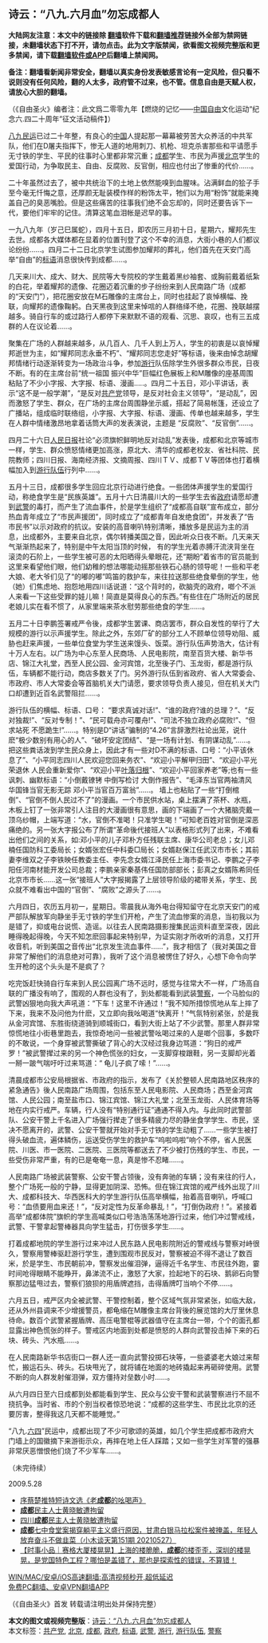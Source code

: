  <h2>诗云：“八九.六月血”勿忘成都人</h2> <p class="notice"><b>大陆网友注意：本文中的链接除 <a href="https://github.com/bannedbook/fanqiang" >翻墙</a>软件下载和<a href="https://github.com/killgcd/justmysocks/blob/master/README.md">翻墙推荐</a>链接外全部为禁网链接，未翻墙状态下打不开，请勿点击。此为文字版禁闻，欲看图文视频完整版和更多禁闻，请下载<a href="https://github.com/bannedbook/fanqiang">翻墙软件或APP</a>后翻墙上禁闻网。</p><p>备注：翻墙看新闻非常安全，翻墙以真实身份发表敏感言论有一定风险，但只看不说则没有任何风险，翻的人太多，政府管不过来，也不管。信息自由是天赋人权，请放心大胆的翻墙。</b></p>  <div class="entry"> <p>（《自由圣火》编者注：此文爲二零零九年【燃烧的记忆——<span class='wp_keywordlink'><a href="https://www.bannedbook.org/forum19/" title="自由中国人权论坛" target="_blank">中国自由</a></span>文化运动“纪念六.四二十周年”征文活动稿件】）</p> <p><span class='wp_keywordlink'><a href="https://www.bannedbook.org/forum2/topic732.html" title="八九民運史  陈小雅  著" target="_blank">八九民运</a></span>已过二十年整，有良心的<span class='wp_keywordlink_affiliate'><a href="https://www.bannedbook.org/" title="中国" target="_blank">中国</a></span>人提起那一幕幕被劳苦大众养活的中共军队，他们在D屠夫指挥下，惨无人道的地用刺刀、机枪、坦克杀害那些和平请愿手无寸铁的学生、平民的往事时心里都非常沉重；<a href="https://www.bannedbook.org/bnews/tag/%e6%88%90%e9%83%bd/" class="st_tag internal_tag" rel="tag" title="标签 成都 下的日志">成都</a>学生、市民为声援<a href="https://www.bannedbook.org/bnews/tag/%e5%8c%97%e4%ba%ac/" class="st_tag internal_tag" rel="tag" title="标签 北京 下的日志">北京</a>学生的爱国行动，为争取民主、自由、反腐败、反官倒，相应也付出了惨重的代价……。</p> <p>二十年虽然过去了，被中共统治下的土地上依然能嗅到血腥味。沾满鲜血的狯子手至今毫无忏悔之意，还厚颜无耻装模作样的粉饰太平，牠们以为用“粉饰”就能来掩盖自己的臭恶嘴脸。但是这些痛苦的往事我们绝不会忘却的，同时还要告诉下一代，要他们牢牢的记住。清算这笔血泪帐是迟早的事。</p> <p>一九八九年（岁己巳属蛇），四月十五日，即农历三月初十日，星期六，耀邦先生去世。成都各大媒体都在显着的位置刊登了这个不幸的消息，大街小巷的人们都议论纷纷……。四月二十二日北京学生试图参加耀邦的葬礼，他们首先在天安门高举“自由”的<a href="https://www.bannedbook.org/bnews/tag/%E6%A0%87%E8%AF%AD/" class="st_tag internal_tag" rel="tag" title="标签 标语 下的日志">标语</a>消息很快传到成都……。</p> <p>几天来川大、成大、财大、民院等大专院校的学生戴着黑纱袖套、或胸前戴着纸紮的白花，举着耀邦的遗像、花圈迈着沉重的步子纷纷来到人民南路广场（成都的“天安门”），把花圈安放在M石雕像的主席台上，同时也挂起了哀悼横幅、挽联，向耀邦的遗像鞠躬。白天黑夜到这里来悼唁的人群络绎不绝，花圈、挽联越摆越多。骑自行车的或过路行人都停下来默默不语的观看、沉思、哀叹，也有三五成群的人在议论着……。</p>  <p>聚集在广场的人群越来越多，从几百人、几千人到上万人，学生的初衷是以哀悼耀邦逝世为主，如“耀邦同志永垂不朽”、“耀邦同志您走好”等标语，後来由悼念胡耀邦情绪行动逐渐转变为一场政治斗争，参加<a href="https://www.bannedbook.org/bnews/tag/%e6%b8%b8%e8%a1%8c/" class="st_tag internal_tag" rel="tag" title="标签 游行 下的日志">游行</a>队伍除学生外很多群众市民，日夜不断。有的在主席台前“统一祖国 振兴中华”巨幅红色展板上和M雕像的座基周围粘贴了不少小字报、大字报、标语、漫画&#8230;..。四月二十五日，邓小平讲话，表示“这不是一般学潮”，“是反对<a href="https://www.bannedbook.org/bnews/tag/%e5%85%b1%e4%ba%a7%e5%85%9a/" class="st_tag internal_tag" rel="tag" title="标签 共产党 下的日志">共产党</a>领导，是反对社会主义领导”，“是动乱”，因而激怒了学生、群众，在广场的主席台周围静坐示威，搭起了简易帐篷，还设立了广播站，组成临时联络组，小字报、大字报、标语、漫画、传单也越来越多，学生在人群中情绪激昂地拿着话筒大声的发表演说，主题是 “反腐败”、“反官倒”……。</p> <p>四月二十六日<span class='wp_keywordlink'><a href="https://www.bannedbook.org/forum2/topic109.html" title="透视人民日报" target="_blank">人民日报</a></span>社论“必须旗帜鲜明地反对动乱”发表後，成都和北京等城市一样，学生、群众愤怒情绪更加高涨，原北大、清华的成都老校友、省社科院、民院教师；四川日报、海南经济报、文摘周报、四川ＴＶ、成都ＴＶ等团体也打着横幅加入到<a href="https://www.bannedbook.org/bnews/tag/%E6%B8%B8%E8%A1%8C%E9%98%9F%E4%BC%8D/" class="st_tag internal_tag" rel="tag" title="标签 游行队伍 下的日志">游行队伍</a>行列中……。</p> <p>五月十三日，成都很多学生回应北京行动进行绝食。一些团体声援学生的爱国行动，称绝食学生是“民族英雄”。五月十六日清晨川大的一些学生去省<a href="https://www.bannedbook.org/bnews/tag/%e6%94%bf%e5%ba%9c/" class="st_tag internal_tag" rel="tag" title="标签 政府 下的日志">政府</a>请愿却遭到<a href="https://www.bannedbook.org/bnews/tag/%e6%ad%a6%e8%ad%a6/" class="st_tag internal_tag" rel="tag" title="标签 武警 下的日志">武警</a>的毒打，而产生了流血事件，於是学生组织了“成都高自联”宣布成立，部分热血青年成立了“市民声援团”，同时成立了“成都青年自发绝食团”，并发表了“告市民书”以示对政府的抗议。安装的高音喇叭特别清晰，播放多是民运为主的消息，出成都外，主要来自北京，偶尔转播美国之音，因此听众日夜不断。几天来天气渐渐热起来了，特别是中午太阳当顶的时候， 有的学生光着赤膊汗流浃背坐在滚烫的石阶上，一些学生被可恶的太阳晒得头晕眼花，还“期盼”着省市的官员能到这里来看望他们眼，他们幼稚的想法哪能动摇那些铁石心肠的领导呢！一些和平老大娘、老大爷们见了“的嘟的嘟”鸣笛的救护车，来往拉送那些绝食晕倒的学生，他（她）们焦虑地、抱怨地用四川话说道：“这个背时的，砍脑壳的政府，啷个不派人来看一下这些受罪的娃儿嘛！简直是莫得良心的东西。”有些住在广场附近的居民老娘儿实在看不惯了，从家里端来茶水慰劳那些绝食的学生……。</p> <p>五月二十日李鹏签署戒严令後，成都学生罢课、商店罢市，群众自发性的举行了大规模的游行以示声援学生。除此之外，东郊厂矿的部分工人不顾单位领导劝阻、威胁也赶来声援，一些单位食堂为学生送来馒头、饭菜。游行队伍声势浩大，估计有十万人左右。以广场为中心东至人民商场、人民电影院，南至百货大楼、新华书店、锦江大礼堂，西至人民公园、金河宾馆，北至後子门、玉龙街，都是游行队伍，车辆都不能行动，商店多数关了门。另外游行队伍到省政府、省人大常委会、市政府、市人大常委会等首脑机关大门请愿，要求领导负责人接见，但在机关大门口却遭到近百名武警阻拦……。</p> <p>游行队伍的横幅、标语、口号： “要求真诚对话!”、“谁的政府?谁的总理？”、“反对独裁!”、“反对专制！”、“民可载舟亦可覆舟!”、“司法不独立政府必腐败!”、“但求站死 不愿跪生!”……。特别是D“讲话”骗制的“4.26”言辞激烈社论出笼，说什麽“极少数别有用心的人”、“破坏安定团结”、“是一场有计划、有阴谋动乱”……。把这些粪话泼到学生民众身上，因此才有一些对D不满的标语、口号：“小平该休息了”、“小平同志四川人民欢迎您回来务农”、“欢迎小平解甲归田”、“欢迎小平光荣退休 人民会重新爱你”、“欢迎小平<span class='wp_keywordlink'><a href="https://www.bannedbook.org/forum2/topic1641.html" title="正见网《灵子：叶落归根》" target="_blank">叶落归根</a></span>”、“欢迎小平回家养老”等;也有一些讽刺、幽默标语：“小倒戴镣铐 中倒写检讨 大倒作报告”、“毛泽东当官两袖清风 华国锋当官无影无踪 邓小平当官百万富翁”……。 墙上也粘贴了一些“打倒棺倒”、“官倒不倒人民过不了”的漫画。一个市民供水站，桌上摆满了茶杯、水瓶，木板上钉了一张非常引人注目的大漫画很有意思，画的下端画了一个大猪脑壳戴一顶乌纱帽，上端写道：“水，官倒不准喝！只准学生喝！”可知老百姓对官倒是深恶痛绝的。另一张大字报公布了所谓“革命後代接班人”以表格形式列了出来，不难看出他们之间的关系，如:邓小平的儿子邓朴方任残联主席、康华公司老总；女儿邓楠任国防科工委局长；女婿张宏任中科委□局长；女婿赵保江任武汉市市长；其前妻李维双之子李铁映任教委主任、李先念女婿江泽民任上海市委书记、李鹏之子李阳任河南材能开发公司总裁；李鹏亲家秦基伟任国防部部长；彭真之女婿陈希同任北京市市长……这一张“接班人”大字报揭露了上层领导阶级的裙带关系，学生、民众就不难看出中国的“官倒”、“腐败”之源头了……。</p>  <p>六月四日，农历五月初一，星期日。零晨我从海外电台得知留守在北京天安门的戒严部队解放军向静坐手无寸铁的学生们开枪，产生了流血惨案的消息，当初我以为是错了，抑或电台说慌、造谣。以往去人民南路摄影搜集民运资料直至深夜，因此睡得晚起得晚，今天不知怎麽回事起来特别早，为证实刚才所收听的消息，又打开收音机，听到美国之音传出“北京发生流血事件……”，我才相信了（我对美国之音非常了解他们的消息绝对可靠），我听了这个消息被愣住了好久，心想下命令向学生开枪的这个头头是不是疯了？</p> <p>吃完饭赶快骑自行车来到人民公园离广场不远时，感觉与往常大不一样，广场高自联的广播没有响了，围观的人群也没有了，到处都能看到武装<a href="https://www.bannedbook.org/bnews/tag/%e8%ad%a6%e5%af%9f/" class="st_tag internal_tag" rel="tag" title="标签 警察 下的日志">警察</a>，一个马脸似的武警凶狠地向我大声吼道：“下车！这里不许通过！”我不知所措惊慌地从车上摔了下来，我来不及问他为什麽，又立即向我吆喝道“快离开！”气氛特别紧张，於是我从金河宾馆、东胜街绕道骑到顺城街口，看到大街上站了不少武警。那里人群非常惊慌地往小街巷里跑去，我惊奇地问一些被武警吆喝过来的人是啷个回事，多数吓的不敢说，一个身穿被武警撕破了背心的大汉经过我身边骂道：“狗日的戒严罗！”被武警撵过来的另一个神色慌张的妇女，一支脚穿梭跟鞋，另一支脚却光着一掰一跛气喘吁吁过来骂道：“ 龟儿子疯了嗦！”……。</p> <p>清晨成都市公安局根据省、市政府的指示，发布了《关於整顿人民南路地区秩序的紧急通告》後人民南路广场周围，包括东至人民电影院、人民商场；西至金河宾馆、人民公园；南至盐市口、锦江宾馆、锦江大礼堂；北至玉龙街、人民体育场等地在内实行戒严。车辆，行人没有“特别通行证”通通不得入内。与此同时武警部队、公安干警上千名进入广场强行撵走了很多精疲力尽的静坐食学学生、市民，坚决不愿离开的，武警、公安干警就开始对手无寸铁的学生动粗了……一些学生被打得头破血流，遍体鳞伤，运送受伤学生的救护车“呜啦呜啦”响个不停，省人民医院、川医、市一医院、二医院、三医院等都送去了不少被打伤残的学生、市民，一些受伤非常严重，有的已是奄奄一息，真是惨不忍睹……。</p> <p>人民南路广场被武装警察、公安干警占领後，没有奔驰的车辆；没有来往的行人，整个广场死一般的宁静，显得更加阴深、恐怖。但在锦江宾馆的戒严线外出现了川大、成都科技大、华西医科大的学生游行队伍高举横幅，抬着高音喇叭，呼喊口号：“血债要用血来还！”，“反对定性为反革命暴乱！”，“打倒伪政府！”。紧接着高举“成都体院”旗帜的学生高喊类似口号浩浩荡荡地游行过来，他们冲过警戒线，武警、干警拿起警棒器具向学生猛击，打伤很多学生……。</p> <p>打着成都地院的学生游行过来冲过人民东路人民电影院附近的警戒线与警察对峙很久，警察用警棒驱赶游行学生，遭到围观市民反对，警察被迫不得不退让了数百米，於是学生、市民朝前冲，警察发出催泪弹，逼得近千名学生、市民往外跑，霎时间呛得眼睛不能睁开，鼻涕流不止，激怒了大家，捡起地下的石块、鹅卵石向警察那边猛甩过去，警察们狼狈的用盾牌遮挡，击得盾牌叮当响个不停……。</p>  <p>六月五日，戒严区内全被武警、干警控制着，整个区域气氛非常紧张，如临大敌，还从外州县调来不少增援警员，都龟缩在M雕像主席台背後的展览馆的大厅里休息待命。数百个武警紧握盾牌、高压电警棍等武器值守在主席台一带，个个的面孔都显露出神色慌张的样子。警戒区内地面到处都是愤怒的人群向武警投击掉下来的石块、砖头、汽水瓶……。</p> <p>在人民南路新华书店街口一群人还一直向武警投掷石块等，一些婆婆老大娘过来帮忙，搬运石头、砖头。石块甩光了，就将铺在地面的地砖撬起来再砸碎使用。武警不断的向人群发射催泪弹，双方僵持对垒数小时……。</p> <p>从六月四日至六日成都到处都能看到学生、民众与公安干警和武装警察进行不屈不挠抗争。当时省、市的个别当权者惊恐地说：“成都的这些学生、市民比北京的还要厉害，整得我这几天都不能睡觉。”</p> <p>“八九.<span class='wp_keywordlink'><a href="https://www.bannedbook.org/forum2/topic2509.html" title="《中国六四真相》" target="_blank">六四</a></span>”民运中，成都出现了不少可歌颂的英雄，如几个学生把成都市政府大门墙上的国徽摘下来游街示众，再摔在地上任人踩踏；又如一些学生对军警的强暴非常厌恶憎恨他们烧了不少军车……。</p> <p>（未完待续）</p>  <p>2009.5.28</p> <ul class='op-related-articles' title='相关阅读'> <li><a href='https://www.bannedbook.org/bnews/baitai/20210531/1557012.html' target='_blank'>序蔡楚推特短诗文选《老<b>成都</b>的吆喝声》</a></li> <li><a href='https://www.bannedbook.org/bnews/headline/20210530/1556838.html' target='_blank'><b>成都</b>民主人士黄晓敏遭拘留</a></li> <li><a href='https://www.bannedbook.org/bnews/weiquan/20210529/1556306.html' target='_blank'>四川<b>成都</b>民主人士黄晓敏遭拘留</a></li> <li><a href='https://www.bannedbook.org/bnews/bannedvideo/20210527/1555058.html' target='_blank'><b>成都</b>七中食堂案揭穿躺平主义盛行原因，甘肃白银马拉松案件被掩盖，年轻人放弃奋斗不做韭菜（小木谈天第151期 20210527）</a></li> <li><a href='https://www.bannedbook.org/bnews/bannedvideo/20210523/1552249.html' target='_blank'>【时事小品｜赛格大厦楼晃晃】上海的楼脆脆，<b>成都</b>的楼歪歪，深圳的楼晃晃，是党国特色工程？哪怕是盖错了，那也是探索性的错误，不算错！</a></li> </ul> <p class="texttj"> <a href="https://github.com/bannedbook/fanqiang/wiki/V2ray%E6%9C%BA%E5%9C%BA" target="_blank">WIN/MAC/安卓/iOS高速翻墙:高清视频秒开,超低延迟</a><br/> <a href="https://github.com/bannedbook/fanqiang/wiki/%E7%A6%81%E9%97%BB%E7%BD%91%E5%AE%89%E5%8D%93%E7%BF%BB%E5%A2%99%E6%96%B0%E9%97%BBAPP" target="_blank">免费PC翻墙、安卓VPN翻墙APP</a></p><p>（《自由圣火》首发&nbsp;转载请注明出处并保持完整）</p><a name='sharetosocial'></a>       <div><b>本文的图文或视频完整版</b>：<a href='https://www.bannedbook.org/bnews/comments/20210604/1559745.html'>诗云：“八九.六月血”勿忘成都人</a></div>  </div><!--END ENTRY--> <div class="postfooter"> <div>本文标签：<a href="https://www.bannedbook.org/bnews/tag/%e5%85%b1%e4%ba%a7%e5%85%9a/" rel="tag">共产党</a>, <a href="https://www.bannedbook.org/bnews/tag/%e5%8c%97%e4%ba%ac/" rel="tag">北京</a>, <a href="https://www.bannedbook.org/bnews/tag/%e6%88%90%e9%83%bd/" rel="tag">成都</a>, <a href="https://www.bannedbook.org/bnews/tag/%e6%94%bf%e5%ba%9c/" rel="tag">政府</a>, <a href="https://www.bannedbook.org/bnews/tag/%E6%A0%87%E8%AF%AD/" rel="tag">标语</a>, <a href="https://www.bannedbook.org/bnews/tag/%e6%ad%a6%e8%ad%a6/" rel="tag">武警</a>, <a href="https://www.bannedbook.org/bnews/tag/%e6%b8%b8%e8%a1%8c/" rel="tag">游行</a>, <a href="https://www.bannedbook.org/bnews/tag/%E6%B8%B8%E8%A1%8C%E9%98%9F%E4%BC%8D/" rel="tag">游行队伍</a>, <a href="https://www.bannedbook.org/bnews/tag/%e8%ad%a6%e5%af%9f/" rel="tag">警察</a></div>  </div><!--END POSTFOOTER--> 